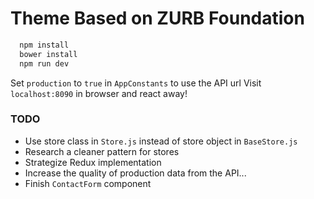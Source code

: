 # Theme Based on ZURB Foundation

```powershell
  npm install
  bower install
  npm run dev
```

Set `production` to `true` in `AppConstants` to use the API url
Visit `localhost:8090` in browser and react away!

### TODO

* Use store class in `Store.js` instead of store object in `BaseStore.js`
* Research a cleaner pattern for stores
* Strategize Redux implementation
* Increase the quality of production data from the API...
* Finish `ContactForm` component
